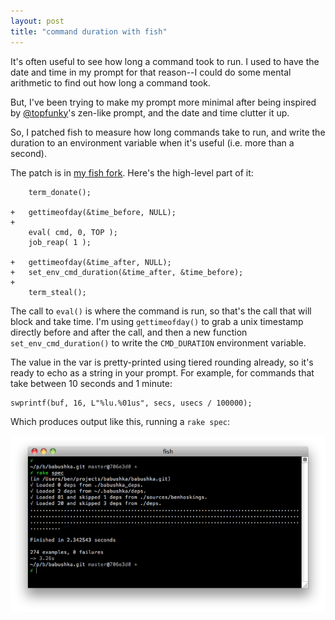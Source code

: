 ```yaml
---
layout: post
title: "command duration with fish"
---
```


It's often useful to see how long a command took to run. I used to have the date and time in my prompt for that reason--I could do some mental arithmetic to find out how long a command took.

But, I've been trying to make my prompt more minimal after being inspired by [@topfunky](http://twitter.com/topfunky)'s zen-like prompt, and the date and time clutter it up.

So, I patched fish to measure how long commands take to run, and write the duration to an environment variable when it's useful (i.e. more than a second).

The patch is in [my fish fork](http://github.com/benhoskings/fish/commit/b7d172719fc0321f384aa1cfb5a68f3295be6a17). Here's the high-level part of it:

        term_donate();

    +   gettimeofday(&time_before, NULL);
    +
        eval( cmd, 0, TOP );
        job_reap( 1 );

    +   gettimeofday(&time_after, NULL);
    +   set_env_cmd_duration(&time_after, &time_before);
    +
        term_steal();

The call to `eval()` is where the command is run, so that's the call that will block and take time. I'm using `gettimeofday()` to grab a unix timestamp directly before and after the call, and then a new function `set_env_cmd_duration()` to write the `CMD_DURATION` environment variable.

The value in the var is pretty-printed using tiered rounding already, so it's ready to echo as a string in your prompt. For example, for commands that take between 10 seconds and 1 minute:

    swprintf(buf, 16, L"%lu.%01us", secs, usecs / 100000);

Which produces output like this, running a `rake spec`:

![fish CMD_DURATION example](/images/fish-cmd-duration.png)

